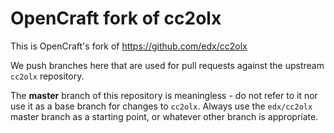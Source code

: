 # OpenCraft fork of cc2olx

This is OpenCraft's fork of https://github.com/edx/cc2olx

We push branches here that are used for pull requests against
the upstream `cc2olx` repository.

The **master** branch of this repository is meaningless - do not
refer to it nor use it as a base branch for changes to `cc2olx`.
Always use the `edx/cc2olx` master branch as a
starting point, or whatever other branch is appropriate.
